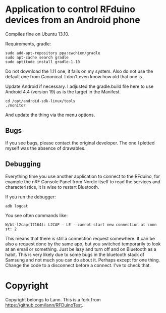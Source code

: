 # Application to control RFduino devices from an Android phone

Compiles fine on Ubuntu 13.10. 

Requirements, gradle:

    sudo add-apt-repository ppa:cwchien/gradle
    sudo apt-cache search gradle
    sudo aptitude install gradle-1.10

Do not download the 1.11 one, it fails on my system. Also do not use the default one from Canonical. I don't even know how old that one is.

Update Android if necessary. I adjusted the gradle.build file here to use Android 4.4 (version 19) as is the target in the Manifest.

    cd /opt/android-sdk-linux/tools
    ./monitor

And update the thing via the menu options.

## Bugs

If you see bugs, please contact the original developer. The one I pletted myself was the absence of drawables.

## Debugging

Everything time you use another application to connect to the RFduino, for example the nRF Console Panel from Nordic itself to read the services and characteristics, it is wise to restart Bluetooth. 

If you run the debugger:

    adb logcat

You see often commands like:

    W/bt-l2cap(17164): L2CAP - LE - cannot start new connection at conn st: 2

This means that there is still a connection request somewhere. It can be also a request done by the same app, but you switched temporarily to look at an email or something. Just be lazy and turn off and on Bluetooth as a habit. This is very likely due to some bugs in the bluetooth stack of Samsung and not much you can do about it. Perhaps except for one thing. Change the code to a disconnect before a connect. I've to check that.

# Copyright 

Copyright belongs to Lann. This is a fork from https://github.com/lann/RFDuinoTest.

